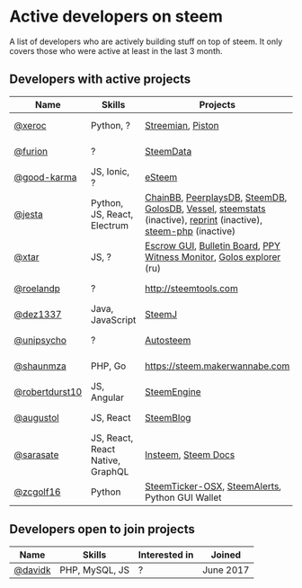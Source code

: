 # Active developers on steem

A list of developers who are actively building stuff on top of steem.
It only covers those who were active at least in the last 3 month.

## Developers with active projects

Name | Skills | Projects | Joined
---- | ------ | -------- | ------
[@xeroc](https://steemit.com/@xeroc) | Python, ? | [Streemian](https://streemian.com), [Piston](http://piston-cli.readthedocs.io/en/develop/) | April 2016
[@furion](https://steemit.com/@furion) | ? | [SteemData](https://steemdata.com) | July 2016
[@good-karma](http://steemit.com/@good-karma) | JS, Ionic, ? | [eSteem](http://esteem.ws) | July 2016
[@jesta](http://steemit.com/@jesta) | Python, JS, React, Electrum | [ChainBB](https://beta.chainbb.com), [PeerplaysDB](https://peerplaysdb.com), [SteemDB](https://steemdb.com), [GolosDB](https://golosdb.com), [Vessel](https://github.com/aaroncox/vessel), [steemstats](https://steemstats.com) (inactive), [reprint](https://github.com/greymass/reprint) (inactive), [steem-php](https://github.com/greymass/steemphp) (inactive) | July 2016
[@xtar](https://steemit.com/@xtar) | JS, ? | [Escrow GUI](https://github.com/MrXtar/steem-golos-escrow-gui), [Bulletin Board](https://golosim.ru/escrow/index.html?tab=board&blockchain=steem), [PPY Witness Monitor](http://ppy.steemul.ru/witnesses/), [Golos explorer](http://steemul.ru) (ru)  | July 2016
[@roelandp](http://steemit.com/@roelandp) | ? | http://steemtools.com | July 2016
[@dez1337](https://steemit.com/@dez1337) | Java, JavaScript | [SteemJ](https://github.com/marvin-we/steem-java-api-wrapper) | July 2016
[@unipsycho](http://steemit.com/@unipsycho) | ? | [Autosteem](https://autosteem.learnthis.ca) | Oct 2016
[@shaunmza](http://steemit.com/@shaunmza) | PHP, Go | https://steem.makerwannabe.com | Jan 2017
[@robertdurst10](https://steemit.com/@robertdurst10) | JS, Angular | [SteemEngine](https://steemit.com/steemengine/@robertdurst10/steemengine-sneak-peak-1) | Feb 2017
[@augustol](http://steemit.com/@augustol) | JS, React | [SteemBlog](https://github.com/SteemBlog/app) | April 2017
[@sarasate](http://steemit.com/@sarasate) | JS, React, React Native, GraphQL | [Insteem](http://www.insteem.com), [Steem Docs](https://www.steemdocs.com)| April 2017
[@zcgolf16](https://steemit.com/@zcgolf16) | Python | [SteemTicker-OSX](https://github.com/ZachC16/steemticker-osx), [SteemAlerts](https://github.com/ZachC16/steem-alerts), Python GUI Wallet | May 2017

## Developers open to join projects

Name | Skills | Interested in | Joined
---- | ------ | --------- | ------
[@davidk](https://steemit.com/@davidk) | PHP, MySQL, JS | ? | June 2017
